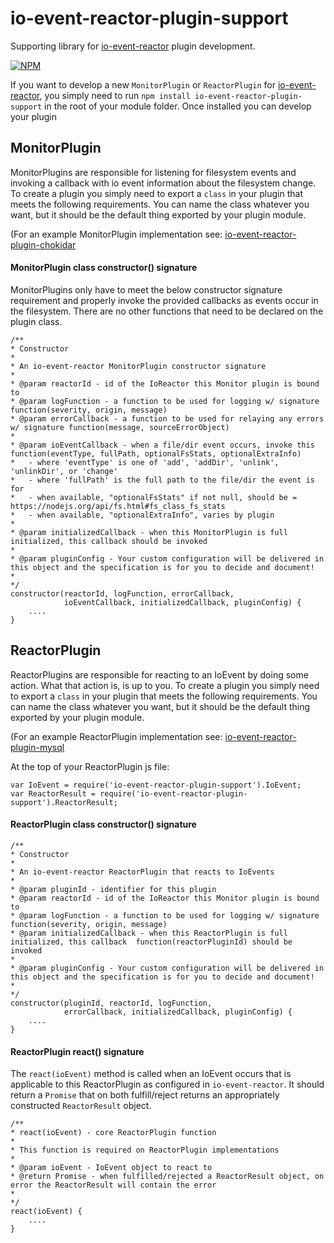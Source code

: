 # io-event-reactor-plugin-support

Supporting library for [io-event-reactor](https://github.com/bitsofinfo/io-event-reactor) plugin development.

[![NPM](https://nodei.co/npm/io-event-reactor-plugin-support.png?downloads=true&downloadRank=true&stars=true)](https://nodei.co/npm/io-event-reactor-plugin-support/)

If you want to develop a new `MonitorPlugin` or `ReactorPlugin` for [io-event-reactor](https://github.com/bitsofinfo/io-event-reactor), you simply
need to run `npm install io-event-reactor-plugin-support` in the root of your module folder. Once installed you can develop your plugin

## MonitorPlugin

MonitorPlugins are responsible for listening for filesystem events and invoking a callback with io event information about the
filesystem change. To create a plugin you simply need to export a `class` in your plugin that meets the following requirements.
You can name the class whatever you want, but it should be the default thing exported by your plugin module.

(For an example MonitorPlugin implementation see: [io-event-reactor-plugin-chokidar](https://github.com/bitsofinfo/io-event-reactor-plugin-chokidar)

#### MonitorPlugin class constructor() signature

MonitorPlugins only have to meet the below constructor signature requirement and
properly invoke the provided callbacks as events occur in the filesystem. There are no
other functions that need to be declared on the plugin class.

```
/**
* Constructor
*
* An io-event-reactor MonitorPlugin constructor signature
*
* @param reactorId - id of the IoReactor this Monitor plugin is bound to
* @param logFunction - a function to be used for logging w/ signature function(severity, origin, message)
* @param errorCallback - a function to be used for relaying any errors w/ signature function(message, sourceErrorObject)
*
* @param ioEventCallback - when a file/dir event occurs, invoke this function(eventType, fullPath, optionalFsStats, optionalExtraInfo)
*   - where 'eventType' is one of 'add', 'addDir', 'unlink', 'unlinkDir', or 'change'
*   - where 'fullPath' is the full path to the file/dir the event is for
*   - when available, "optionalFsStats" if not null, should be = https://nodejs.org/api/fs.html#fs_class_fs_stats
*   - when available, "optionalExtraInfo", varies by plugin
*
* @param initializedCallback - when this MonitorPlugin is full initialized, this callback should be invoked
*
* @param pluginConfig - Your custom configuration will be delivered in this object and the specification is for you to decide and document!
*
*/
constructor(reactorId, logFunction, errorCallback,
            ioEventCallback, initializedCallback, pluginConfig) {
    ....
}
```

## ReactorPlugin

ReactorPlugins are responsible for reacting to an IoEvent by doing some action.
What that action is, is up to you. To create a plugin you simply need to export a `class` in your plugin that meets the following requirements.
You can name the class whatever you want, but it should be the default thing exported by your plugin module.

(For an example ReactorPlugin implementation see: [io-event-reactor-plugin-mysql](https://github.com/bitsofinfo/io-event-reactor-plugin-mysql)

At the top of your ReactorPlugin js file:
```
var IoEvent = require('io-event-reactor-plugin-support').IoEvent;
var ReactorResult = require('io-event-reactor-plugin-support').ReactorResult;
```

#### ReactorPlugin class constructor() signature

```
/**
* Constructor
*
* An io-event-reactor ReactorPlugin that reacts to IoEvents
*
* @param pluginId - identifier for this plugin
* @param reactorId - id of the IoReactor this Monitor plugin is bound to
* @param logFunction - a function to be used for logging w/ signature function(severity, origin, message)
* @param initializedCallback - when this ReactorPlugin is full initialized, this callback  function(reactorPluginId) should be invoked
*
* @param pluginConfig - Your custom configuration will be delivered in this object and the specification is for you to decide and document!
*
*/
constructor(pluginId, reactorId, logFunction,
            errorCallback, initializedCallback, pluginConfig) {
    ....
}
```

#### ReactorPlugin react() signature

The `react(ioEvent)` method is called when an IoEvent occurs that is applicable to this ReactorPlugin as configured in `io-event-reactor`.
It should return a `Promise` that on both fulfill/reject returns an appropriately constructed `ReactorResult` object.

```
/**
* react(ioEvent) - core ReactorPlugin function
*
* This function is required on ReactorPlugin implementations
*
* @param ioEvent - IoEvent object to react to
* @return Promise - when fulfilled/rejected a ReactorResult object, on error the ReactorResult will contain the error
*
*/
react(ioEvent) {
    ....
}
```

